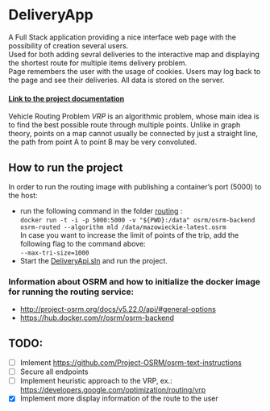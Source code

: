 # DeliveryApp
A Full Stack application providing a nice interface web page with the possibility of creation several users.
<br>Used for both adding sevral deliveries to the interactive map and displaying the shortest route for multiple items delivery problem. <br>Page remembers the user with the usage of cookies. Users may log back to the page and see their deliveries. All data is stored on the server.
#### [Link to the project documentation](https://docs.google.com/document/d/1drHtQHOnIHabywGUjHAPBm6SAeDFVtBD/edit?fbclid=IwAR1BUkP8TeHHd-gaFw8grjQu_A49lQYMLuI-QvQgt5CaFrvvJ-TCfS9HSFM&pli=1#)

Vehicle Routing Problem *VRP* is an algorithmic problem, whose main idea is to find the best possible route through multiple points. Unlike in graph theory, points on a map cannot usually be connected by just a straight line, the path from point A to point B may be very convoluted.


## How to run the project
In order to run the routing image with publishing a container’s port (5000) to the host:
- run the following command in the folder [routing](routing/) : <br> ```docker run -t -i -p 5000:5000 -v "${PWD}:/data" osrm/osrm-backend osrm-routed --algorithm mld /data/mazowieckie-latest.osrm``` <br>
In case you want to increase the limit of points of the trip, add the following flag to the command above: <br>
```--max-tri-size=1000```
- Start the [DeliveryApi.sln](DeliveryApi/DeliveryApi/DeliveryApi.sln) and run the project.

### Information about OSRM and how to initialize the docker image for running the routing service:
- http://project-osrm.org/docs/v5.22.0/api/#general-options
- https://hub.docker.com/r/osrm/osrm-backend

## TODO: 
- [ ] Imlement https://github.com/Project-OSRM/osrm-text-instructions
- [ ] Secure all endpoints
- [ ] Implement heuristic approach to the VRP, ex.: https://developers.google.com/optimization/routing/vrp
- [x] Implement more display information of the route to the user
